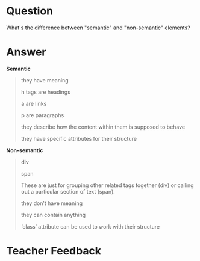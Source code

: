 # Question
What's the difference between "semantic" and "non-semantic" elements?

# Answer
**Semantic**
>they have meaning
>
> h tags are headings
>
> a are links
>
> p are paragraphs
>
>they describe how the content within them is supposed to behave
>
>they have specific attributes for their structure

**Non-semantic**
>div
>
>span
>
>These are just for grouping other related tags together (div) or calling out a particular section of text (span).
>
>they don’t have meaning
>
>they can contain anything
>
>‘class’ attribute can be used to work with their structure
# Teacher Feedback
